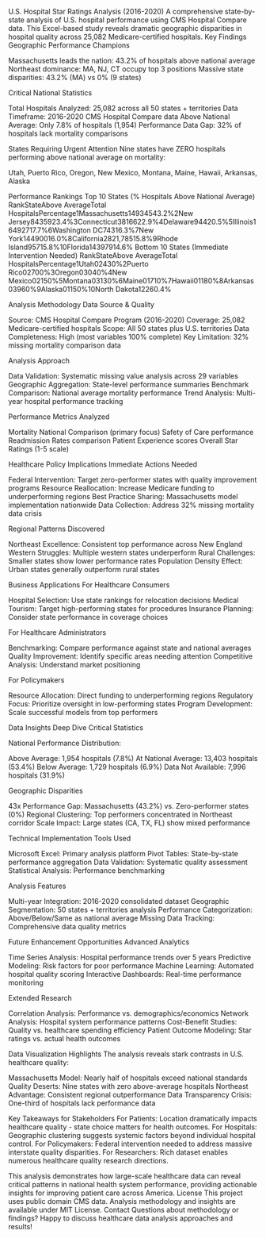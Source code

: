 U.S. Hospital Star Ratings Analysis (2016-2020) 
A comprehensive state-by-state analysis of U.S. hospital performance using CMS Hospital Compare data. This Excel-based study reveals dramatic geographic disparities in hospital quality across 25,082 Medicare-certified hospitals.
Key Findings
Geographic Performance Champions

Massachusetts leads the nation: 43.2% of hospitals above national average
Northeast dominance: MA, NJ, CT occupy top 3 positions
Massive state disparities: 43.2% (MA) vs 0% (9 states)

Critical National Statistics

Total Hospitals Analyzed: 25,082 across all 50 states + territories
Data Timeframe: 2016-2020 CMS Hospital Compare data
Above National Average: Only 7.8% of hospitals (1,954)
Performance Data Gap: 32% of hospitals lack mortality comparisons

States Requiring Urgent Attention
Nine states have ZERO hospitals performing above national average on mortality:

Utah, Puerto Rico, Oregon, New Mexico, Montana, Maine, Hawaii, Arkansas, Alaska

Performance Rankings
Top 10 States (% Hospitals Above National Average)
RankStateAbove AverageTotal HospitalsPercentage1Massachusetts14934543.2%2New Jersey8435923.4%3Connecticut3816622.9%4Delaware94420.5%5Illinois16492717.7%6Washington DC74316.3%7New York14490016.0%8California2821,78515.8%9Rhode Island95715.8%10Florida14397914.6%
Bottom 10 States (Immediate Intervention Needed)
RankStateAbove AverageTotal HospitalsPercentage1Utah02430%2Puerto Rico02700%3Oregon03040%4New Mexico02150%5Montana03130%6Maine01710%7Hawaii01180%8Arkansas03960%9Alaska01150%10North Dakota12260.4%

Analysis Methodology
Data Source & Quality

Source: CMS Hospital Compare Program (2016-2020)
Coverage: 25,082 Medicare-certified hospitals
Scope: All 50 states plus U.S. territories
Data Completeness: High (most variables 100% complete)
Key Limitation: 32% missing mortality comparison data

Analysis Approach

Data Validation: Systematic missing value analysis across 29 variables
Geographic Aggregation: State-level performance summaries
Benchmark Comparison: National average mortality performance
Trend Analysis: Multi-year hospital performance tracking

Performance Metrics Analyzed

Mortality National Comparison (primary focus)
Safety of Care performance
Readmission Rates comparison
Patient Experience scores
Overall Star Ratings (1-5 scale)

Healthcare Policy Implications
Immediate Actions Needed

Federal Intervention: Target zero-performer states with quality improvement programs
Resource Reallocation: Increase Medicare funding to underperforming regions
Best Practice Sharing: Massachusetts model implementation nationwide
Data Collection: Address 32% missing mortality data crisis

Regional Patterns Discovered

Northeast Excellence: Consistent top performance across New England
Western Struggles: Multiple western states underperform
Rural Challenges: Smaller states show lower performance rates
Population Density Effect: Urban states generally outperform rural states

Business Applications
For Healthcare Consumers

Hospital Selection: Use state rankings for relocation decisions
Medical Tourism: Target high-performing states for procedures
Insurance Planning: Consider state performance in coverage choices

For Healthcare Administrators

Benchmarking: Compare performance against state and national averages
Quality Improvement: Identify specific areas needing attention
Competitive Analysis: Understand market positioning

For Policymakers

Resource Allocation: Direct funding to underperforming regions
Regulatory Focus: Prioritize oversight in low-performing states
Program Development: Scale successful models from top performers

Data Insights Deep Dive
Critical Statistics

National Performance Distribution:

Above Average: 1,954 hospitals (7.8%)
At National Average: 13,403 hospitals (53.4%)
Below Average: 1,729 hospitals (6.9%)
Data Not Available: 7,996 hospitals (31.9%)



Geographic Disparities

43x Performance Gap: Massachusetts (43.2%) vs. Zero-performer states (0%)
Regional Clustering: Top performers concentrated in Northeast corridor
Scale Impact: Large states (CA, TX, FL) show mixed performance

Technical Implementation
Tools Used

Microsoft Excel: Primary analysis platform
Pivot Tables: State-by-state performance aggregation
Data Validation: Systematic quality assessment
Statistical Analysis: Performance benchmarking

Analysis Features

Multi-year Integration: 2016-2020 consolidated dataset
Geographic Segmentation: 50 states + territories analysis
Performance Categorization: Above/Below/Same as national average
Missing Data Tracking: Comprehensive data quality metrics

Future Enhancement Opportunities
Advanced Analytics

Time Series Analysis: Hospital performance trends over 5 years
Predictive Modeling: Risk factors for poor performance
Machine Learning: Automated hospital quality scoring
Interactive Dashboards: Real-time performance monitoring

Extended Research

Correlation Analysis: Performance vs. demographics/economics
Network Analysis: Hospital system performance patterns
Cost-Benefit Studies: Quality vs. healthcare spending efficiency
Patient Outcome Modeling: Star ratings vs. actual health outcomes

Data Visualization Highlights
The analysis reveals stark contrasts in U.S. healthcare quality:

Massachusetts Model: Nearly half of hospitals exceed national standards
Quality Deserts: Nine states with zero above-average hospitals
Northeast Advantage: Consistent regional outperformance
Data Transparency Crisis: One-third of hospitals lack performance data

Key Takeaways for Stakeholders
For Patients: Location dramatically impacts healthcare quality - state choice matters for health outcomes.
For Hospitals: Geographic clustering suggests systemic factors beyond individual hospital control.
For Policymakers: Federal intervention needed to address massive interstate quality disparities.
For Researchers: Rich dataset enables numerous healthcare quality research directions.

This analysis demonstrates how large-scale healthcare data can reveal critical patterns in national health system performance, providing actionable insights for improving patient care across America.
License
This project uses public domain CMS data. Analysis methodology and insights are available under MIT License.
Contact
Questions about methodology or findings? Happy to discuss healthcare data analysis approaches and results!
